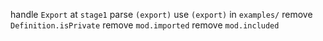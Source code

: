 handle `Export` at `stage1`
parse `(export)`
use `(export)` in `examples/`
remove `Definition.isPrivate`
remove `mod.imported`
remove `mod.included`
